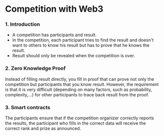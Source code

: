 # Competition with Web3

### 1. Introduction
- A competition has participants and result. 
- In the competition, each participant tries to find the result and doesn't want to others to know his result but has to prove that he knows the result. 
- Result should only be revealed when the competition is over. 

### 2. Zero Knowledge Proof
Instead of filling result directly, you fill in proof that can prove not only the competition but participants that you know result. However, the requirement is that it is very difficult (depending on 
many factors, such as probability, complexity,...) for other participants to trace back result from the proof. 

### 3. Smart contracts
The participants ensure that if the competition organizer correctly reports the results, the participant who fills in the correct data will receive the correct rank and prize as announced.


